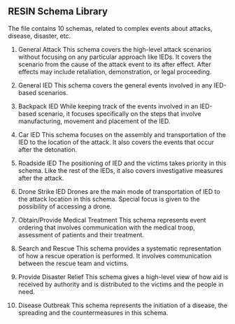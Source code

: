 ## RESIN Schema Library 

The file contains 10 schemas, related to complex events about attacks, disease, disaster, etc.

1. General Attack
This schema covers the high-level attack scenarios without focusing on any particular approach like IEDs. It covers the scenario from the cause of the attack event to its after effect. After effects may include retaliation, demonstration, or legal proceeding.

2. General IED
This schema covers the general events involved in any IED-based scenarios. 

3. Backpack IED
While keeping track of the events involved in an IED-based scenario, it focuses specifically on the steps that involve manufacturing, movement and placement of the IED.

4. Car IED
This schema focuses on the assembly and transportation of the IED to the location of the attack. It also covers the events that occur after the detonation.

5. Roadside IED
The positioning of IED and the victims takes priority in this schema. Like the rest of the IEDs, it also covers investigative measures after the attack.

6. Drone Strike IED
Drones are the main mode of transportation of IED to the attack location in this schema. Special focus is given to the possibility of accessing a drone. 

7. Obtain/Provide Medical Treatment
This schema represents event ordering that involves communication with the medical troop, assessment of patients and their treatment.

8. Search and Rescue
This schema provides a systematic representation of how a rescue operation is performed. It involves communication between the rescue team and victims.

9. Provide Disaster Relief
This schema gives a high-level view of how aid is received by authority and is distributed to the victims and the people in need.

10. Disease Outbreak
This schema represents the initiation of a disease, the spreading and the countermeasures in this schema.


